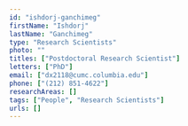 ```yaml
---
id: "ishdorj-ganchimeg"
firstName: "Ishdorj"
lastName: "Ganchimeg"
type: "Research Scientists"
photo: ""
titles: ["Postdoctoral Research Scientist"]
letters: ["PhD"]
email: ["dx2118@cumc.columbia.edu"]
phone: ["(212) 851-4622"]
researchAreas: []
tags: ["People", "Research Scientists"]
urls: []
---
```

